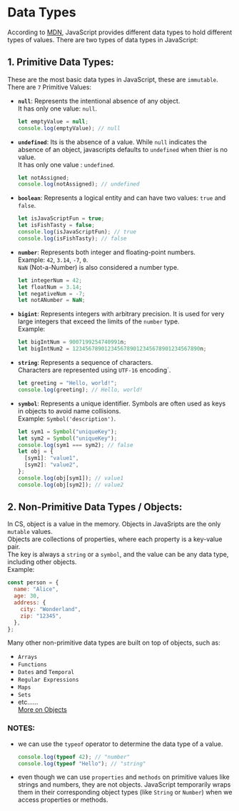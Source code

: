 # Data Types

According to [MDN](https://developer.mozilla.org/en-US/docs/Web/JavaScript/Data_structures), JavaScript provides different data types to hold different types of values. There are two types of data types in JavaScript:

## 1. **Primitive Data Types**:

These are the most basic data types in JavaScript, these are `immutable`. There are `7` Primitive Values:

- **`null`**: Represents the intentional absence of any object.\
  It has only one value: `null`.

  ```javascript
  let emptyValue = null;
  console.log(emptyValue); // null
  ```

- **`undefined`**: Its is the absence of a value. While `null` indicates the absence of an object, javascripts defaults to `undefined` when thier is no value.\
  It has only one value : `undefined`.

  ```javascript
  let notAssigned;
  console.log(notAssigned); // undefined
  ```

- **`boolean`**: Represents a logical entity and can have two values: `true` and `false`.

  ```javascript
  let isJavaScriptFun = true;
  let isFishTasty = false;
  console.log(isJavaScriptFun); // true
  console.log(isFishTasty); // false
  ```

- **`number`**: Represents both integer and floating-point numbers.\
  Example: `42`, `3.14`, `-7`, `0`.\
  `NaN` (Not-a-Number) is also considered a number type.

  ```javascript
  let integerNum = 42;
  let floatNum = 3.14;
  let negativeNum = -7;
  let notANumber = NaN;
  ```

- **`bigint`**: Represents integers with arbitrary precision. It is used for very large integers that exceed the limits of the `number` type.\
  Example:

  ```javascript
  let bigIntNum = 9007199254740991n;
  let bigIntNum2 = 1234567890123456789012345678901234567890n;
  ```

- **`string`**: Represents a sequence of characters.\
  Characters are represented using `UTF-16` encoding`.

  ```javascript
  let greeting = "Hello, world!";
  console.log(greeting); // Hello, world!
  ```

- **`symbol`**: Represents a unique identifier. Symbols are often used as keys in objects to avoid name collisions.\
  Example: `Symbol('description')`.

  ```javascript
  let sym1 = Symbol("uniqueKey");
  let sym2 = Symbol("uniqueKey");
  console.log(sym1 === sym2); // false
  let obj = {
    [sym1]: "value1",
    [sym2]: "value2",
  };
  console.log(obj[sym1]); // value1
  console.log(obj[sym2]); // value2
  ```

## 2. **Non-Primitive Data Types / Objects**:

In CS, object is a value in the memory. Objects in JavaSripts are the only `mutable` values.\
 Objects are collections of properties, where each property is a key-value pair.\
 The key is always a `string` or a `symbol`, and the value can be any data type, including other objects.\
 Example:

```javascript
const person = {
  name: "Alice",
  age: 30,
  address: {
    city: "Wonderland",
    zip: "12345",
  },
};
```

Many other non-primitive data types are built on top of objects, such as:

- `Arrays`
- `Functions`
- `Dates` and `Temporal`
- `Regular Expressions`
- `Maps`
- `Sets`
- etc......\
  [More on Objects](../core/objects.md)

### NOTES:

- we can use the `typeof` operator to determine the data type of a value.

  ```javascript
  console.log(typeof 42); // "number"
  console.log(typeof "Hello"); // "string"
  ```

- even though we can use `properties` and `methods` on primitive values like strings and numbers, they are not objects. JavaScript temporarily wraps them in their corresponding object types (like `String` or `Number`) when we access properties or methods.
